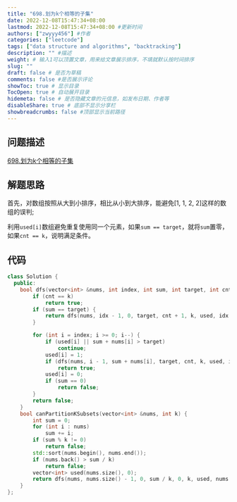 ```yaml
---
title: "698.划为k个相等的子集"
date: 2022-12-08T15:47:34+08:00
lastmod: 2022-12-08T15:47:34+08:00 #更新时间
authors: ["zwyyy456"] #作者
categories: ["leetcode"]
tags: ["data structure and algorithms", "backtracking"]
description: "" #描述
weight: # 输入1可以顶置文章，用来给文章展示排序，不填就默认按时间排序
slug: ""
draft: false # 是否为草稿
comments: false #是否展示评论
showToc: true # 显示目录
TocOpen: true # 自动展开目录
hidemeta: false # 是否隐藏文章的元信息，如发布日期、作者等
disableShare: true # 底部不显示分享栏
showbreadcrumbs: false #顶部显示当前路径
---
```

## 问题描述
[698.划为k个相等的子集](https://leetcode.cn/problems/partition-to-k-equal-sum-subsets/)

## 解题思路
首先，对数组按照从大到小排序，相比从小到大排序，能避免[1, 1, 2, 2]这样的数组的误判;

利用`used[i]`数组避免重复使用同一个元素，如果`sum == target`，就将`sum`置零，如果`cnt == k`，说明满足条件。

## 代码
```cpp
class Solution {
  public:
    bool dfs(vector<int> &nums, int index, int sum, int target, int cnt, int k, vector<int> &used, int idx) {
        if (cnt == k)
            return true;
        if (sum == target) {
            return dfs(nums, idx - 1, 0, target, cnt + 1, k, used, idx - 1); //注意这里是idex - 1而不是index - 1
        }

        for (int i = index; i >= 0; i--) {
            if (used[i] || sum + nums[i] > target)
                continue;
            used[i] = 1;
            if (dfs(nums, i - 1, sum + nums[i], target, cnt, k, used, idx))
                return true;
            used[i] = 0;
            if (sum == 0)
                return false;
        }
        return false;
    }
    bool canPartitionKSubsets(vector<int> &nums, int k) {
        int sum = 0;
        for (int i : nums)
            sum += i;
        if (sum % k != 0)
            return false;
        std::sort(nums.begin(), nums.end());
        if (nums.back() > sum / k)
            return false;
        vector<int> used(nums.size(), 0);
        return dfs(nums, nums.size() - 1, 0, sum / k, 0, k, used, nums.size() - 1);
    }
};
```

